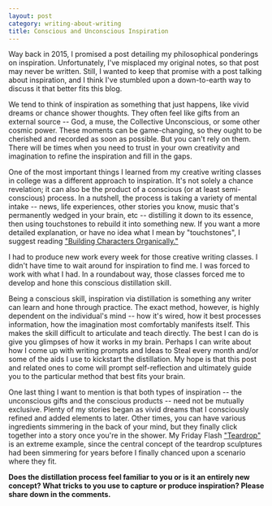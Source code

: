 ```yaml
---
layout: post
category: writing-about-writing
title: Conscious and Unconscious Inspiration
---
```


Way back in 2015, I promised a post detailing my philosophical ponderings on inspiration. Unfortunately, I've misplaced my original notes, so that post may never be written. Still, I wanted to keep that promise with a post talking about inspiration, and I think I've stumbled upon a down-to-earth way to discuss it that better fits this blog.

<!--excerpt-->

We tend to think of inspiration as something that just happens, like vivid dreams or chance shower thoughts. They often feel like gifts from an external source -- God, a muse, the Collective Unconscious, or some other cosmic power. These moments can be game-changing, so they ought to be cherished and recorded as soon as possible. But you can't rely on them. There will be times when you need to trust in your own creativity and imagination to refine the inspiration and fill in the gaps.

One of the most important things I learned from my creative writing classes in college was a different approach to inspiration. It's not solely a chance revelation; it can also be the product of a conscious (or at least semi-conscious) process. In a nutshell, the process is taking a variety of mental intake -- news, life experiences, other stories you know, music that's permanently wedged in your brain, etc -- distilling it down to its essence, then using touchstones to rebuild it into something new. If you want a more detailed explanation, or have no idea what I mean by "touchstones", I suggest reading ["Building Characters Organically."](https://apprenticewordsmith.com//2018/11/09/building-characters-organically/)

I had to produce new work every week for those creative writing classes. I didn't have time to wait around for inspiration to find me. I was forced to work with what I had. In a roundabout way, those classes forced me to develop and hone this conscious distillation skill.

Being a conscious skill, inspiration via distillation is something any writer can learn and hone through practice. The exact method, however, is highly dependent on the individual's mind -- how it's wired, how it best processes information, how the imagination most comfortably manifests itself. This makes the skill difficult to articulate and teach directly. The best I can do is give you glimpses of how it works in my brain. Perhaps I can write about how I come up with writing prompts and Ideas to Steal every month and/or some of the aids I use to kickstart the distillation. My hope is that this post and related ones to come will prompt self-reflection and ultimately guide you to the particular method that best fits your brain.

One last thing I want to mention is that both types of inspiration -- the unconscious gifts and the conscious products -- need not be mutually exclusive. Plenty of my stories began as vivid dreams that I consciously refined and added elements to later. Other times, you can have various ingredients simmering in the back of your mind, but they finally click together into a story once you're in the shower. My Friday Flash ["Teardrop"](https://apprenticewordsmith.com//2019/09/27/ff-teardrop/) is an extreme example, since the central concept of the teardrop sculptures had been simmering for years before I finally chanced upon a scenario where they fit.

**Does the distillation process feel familiar to you or is it an entirely new concept? What tricks to you use to capture or produce inspiration? Please share down in the comments.**
